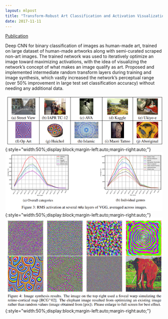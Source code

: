 ```yaml
---
layout: mlpost
title: "Transform-Robust Art Classification and Activation Visualization"
date: 2017-11-11
---
```


[Publication](http://www.interpretable-ml.org/nips2017workshop/papers/01.pdf)

Deep CNN for binary classification of images as human-made art, trained on large dataset of human-made artworks along with semi-curated scraped non-art images. The trained network was used to iteratively optimize an image toward maximizing activations, with the idea of visualizing the network’s concept of what makes an image qualify as art. Proposed and implemented intermediate random transform layers during training and image synthesis, which vastly increased the network’s perceptual range (over 50% improvement in large test set classification accuracy) without needing any additional data.

![ArtVisImage1](/images/tp5.png){:style="width:50%;display:block;margin-left:auto;margin-right:auto;"}
![ArtVisImage2](/images/tp5a.png){:style="width:50%;display:block;margin-left:auto;margin-right:auto;"}
![ArtVisImage3](/images/tp5b.png){:style="width:50%;display:block;margin-left:auto;margin-right:auto;"}